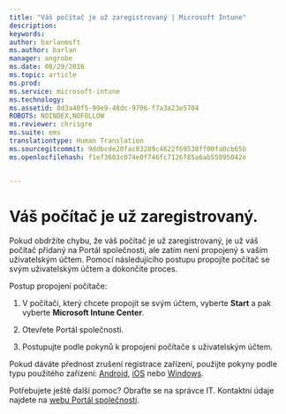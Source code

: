 ```yaml
---
title: "Váš počítač je už zaregistrovaný | Microsoft Intune"
description: 
keywords: 
author: barlanmsft
ms.author: barlan
manager: angrobe
ms.date: 08/29/2016
ms.topic: article
ms.prod: 
ms.service: microsoft-intune
ms.technology: 
ms.assetid: 8d3a40f5-99e9-48dc-9706-f7a3a23e5704
ROBOTS: NOINDEX,NOFOLLOW
ms.reviewer: chrisgre
ms.suite: ems
translationtype: Human Translation
ms.sourcegitcommit: 9ddbcde20fac83289c4622f69538ff00fa0cb65b
ms.openlocfilehash: f1ef3603c074e0f746fc7126f85a6ab55095042e


---
```



# <a name="your-computer-is-already-enrolled"></a>Váš počítač je už zaregistrovaný.

Pokud obdržíte chybu, že váš počítač je už zaregistrovaný, je už váš počítač přidaný na Portál společnosti, ale zatím není propojený s vaším uživatelským účtem. Pomocí následujícího postupu propojíte počítač se svým uživatelským účtem a dokončíte proces.  

Postup propojení počítače:

1.  V počítači, který chcete propojit se svým účtem, vyberte **Start** a pak vyberte **Microsoft Intune Center**.

2.  Otevřete Portál společnosti.

3.  Postupujte podle pokynů k propojení počítače s uživatelským účtem.

Pokud dáváte přednost zrušení registrace zařízení, použijte pokyny podle typu použitého zařízení: [Android](unenroll-your-device-from-intune-android.md), [iOS](unenroll-your-device-from-intune-ios.md) nebo [Windows](unenroll-your-device-from-intune-windows.md).

Potřebujete ještě další pomoc? Obraťte se na správce IT. Kontaktní údaje najdete na [webu Portál společnosti](http://portal.manage.microsoft.com).



<!--HONumber=Nov16_HO2-->


